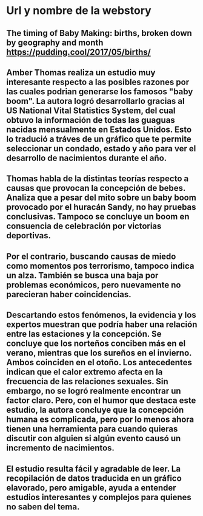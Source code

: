# Url y nombre de la webstory
## The timing of Baby Making: births, broken down by geography and month https://pudding.cool/2017/05/births/
## Amber Thomas realiza un estudio muy interesante respecto a las posibles razones por las cuales podrian generarse los famosos "baby boom". La autora logró desarrollarlo gracias al US National Vital Statistics System, del cual obtuvo la información de todas las guaguas nacidas mensualmente en Estados Unidos. Esto lo tradució a tráves de un gráfico que te permite seleccionar un condado, estado y año para ver el desarrollo de nacimientos durante el año.
## Thomas habla de la distintas teorías respecto a causas que provocan la concepción de bebes. Analiza que a pesar del mito sobre un baby boom provocado por el huracán Sandy, no hay pruebas conclusivas. Tampoco se concluye un boom en consuencia de celebración por victorias deportivas.
## Por el contrario, buscando causas de miedo como momentos pos terrorismo, tampoco indica un alza. También se busca una baja por problemas económicos, pero nuevamente no parecieran haber coincidencias.
## Descartando estos fenómenos, la evidencia y los expertos muestran que podría haber una relación entre las estaciones y la concepción. Se concluye que los norteños conciben más en el verano, mientras que los sureños en el invierno. Ambos coinciden en el otoño. Los antecedentes indican que el calor extremo afecta en la frecuencia de las relaciones sexuales. Sin embargo, no se logró realmente encontrar un factor claro. Pero, con el humor que destaca este estudio, la autora concluye que la concepción humana es complicada, pero por lo menos ahora tienen una herramienta para cuando quieras discutir con alguien si algún evento causó un incremento de nacimientos.
## El estudio resulta fácil y agradable de leer. La recopilación de datos traducida en un gráfico elavorado, pero amigable, ayuda a entender estudios interesantes y complejos para quienes no saben del tema.